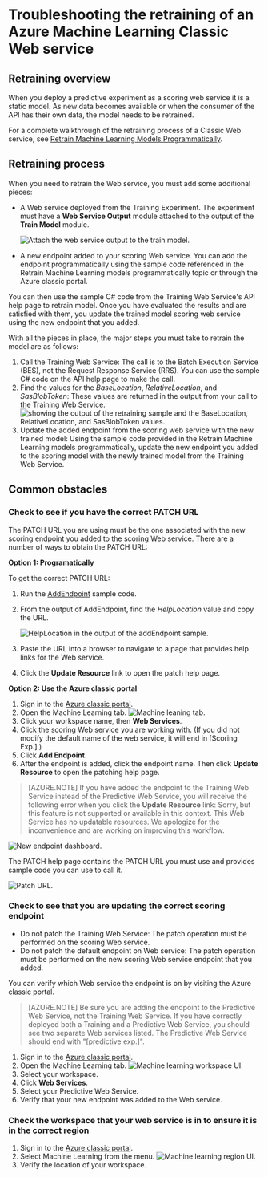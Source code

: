 <properties
    pageTitle="Troubleshooting the Retraining of an Azure Machine Learning Classic Web service | Microsoft Azure"
    description="Identify and correct common issues encounted when you are retraining the model for an Azure Machine Learning Web Service."
    services="machine-learning"
    documentationCenter=""
    authors="VDonGlover"
   manager="raymondl"
    editor=""/>

<tags
    ms.service="machine-learning"
    ms.workload="data-services"
    ms.tgt_pltfrm="na"
    ms.devlang="na"
    ms.topic="article"
    ms.date="10/05/2016"
    ms.author="v-donglo"/>

# <a name="troubleshooting-the-retraining-of-an-azure-machine-learning-classic-web-service"></a>Troubleshooting the retraining of an Azure Machine Learning Classic Web service

## <a name="retraining-overview"></a>Retraining overview

When you deploy a predictive experiment as a scoring web service it is a static model. As new data becomes available or when the consumer of the API has their own data, the model needs to be retrained. 

For a complete walkthrough of the retraining process of a Classic Web service, see [Retrain Machine Learning Models Programmatically](machine-learning-retrain-models-programmatically.md).

## <a name="retraining-process"></a>Retraining process

When you need to retrain the Web service, you must add some additional pieces:

* A Web service deployed from the Training Experiment. The experiment must have a **Web Service Output** module attached to the output of the **Train Model** module.  

    ![Attach the web service output to the train model.][image1]

* A new endpoint added to your scoring Web service.  You can add the endpoint programmatically using the sample code referenced in the Retrain Machine Learning models programmatically topic or through the Azure classic portal.

You can then use the sample C# code from the Training Web Service's API help page to retrain model. Once you have evaluated the results and are satisfied with them, you update the trained model scoring web service using the new endpoint that you added.

With all the pieces in place, the major steps you must take to retrain the model are as follows:

1.  Call the Training Web Service:  The call is to the Batch Execution Service (BES), not the Request Response Service (RRS). You can use the sample C# code on the API help page to make the call. 
2.  Find the values for the *BaseLocation*, *RelativeLocation*, and *SasBlobToken*: These values are returned in the output from your call to the Training Web Service. 
      ![showing the output of the retraining sample and the BaseLocation, RelativeLocation, and  SasBlobToken values.][image6]
3.  Update the added endpoint from the scoring web service with the new trained model: Using the sample code provided in the Retrain Machine Learning models programmatically, update the new endpoint you added to the scoring model with the newly trained model from the Training Web Service.

## <a name="common-obstacles"></a>Common obstacles

### <a name="check-to-see-if-you-have-the-correct-patch-url"></a>Check to see if you have the correct PATCH URL

The PATCH URL you are using must be the one associated with the new scoring endpoint you added to the scoring Web service. There are a number of ways to obtain the PATCH URL:

**Option 1: Programatically**

To get the correct PATCH URL:

1.  Run the [AddEndpoint](https://github.com/raymondlaghaeian/AML_EndpointMgmt/blob/master/Program.cs) sample code.
2.  From the output of AddEndpoint, find the *HelpLocation* value and copy the URL.

    ![HelpLocation in the output of the addEndpoint sample.][image2]

3.  Paste the URL into a browser to navigate to a page that provides help links for the Web service.
4.  Click the **Update Resource** link to open the patch help page.

**Option 2: Use the Azure classic portal**

1.  Sign in to the [Azure classic portal](https://manage.windowsazure.com).
2.  Open the Machine Learning tab. 
     ![Machine leaning tab.][image4]
3.  Click your workspace name, then **Web Services**.
4.  Click the scoring Web service you are working with. (If you did not modify the default name of the web service, it will end in [Scoring Exp.].)
5.  Click **Add Endpoint**.
6.  After the endpoint is added, click the endpoint name. Then click **Update Resource** to open the patching help page.

>[AZURE.NOTE] If you have added the endpoint to the Training Web Service instead of the Predictive Web Service, you will receive the following error when you click the **Update Resource** link: Sorry, but this feature is not supported or available in this context. This Web Service has no updatable resources. We apologize for the inconvenience and are working on improving this workflow.

![New endpoint dashboard.][image3]

The PATCH help page contains the PATCH URL you must use and provides sample code you can use to call it.

![Patch URL.][image5]

### <a name="check-to-see-that-you-are-updating-the-correct-scoring-endpoint"></a>Check to see that you are updating the correct scoring endpoint

* Do not patch the Training Web Service: The patch operation must be performed on the scoring Web service.
* Do not patch the default endpoint on Web service: The patch operation must be performed on the new scoring Web service endpoint that you added.

You can verify which Web service the endpoint is on by visiting the Azure classic portal. 

>[AZURE.NOTE] Be sure you are adding the endpoint to the Predictive Web Service, not the Training Web Service. If you have correctly deployed both a Training and a Predictive Web Service, you should see two separate Web services listed. The Predictive Web Service should end with "[predictive exp.]".

1.  Sign in to the [Azure classic portal](https://manage.windowsazure.com).
2.  Open the Machine Learning tab. 
     ![Machine learning workspace UI.][image4]
3.  Select your workspace.
4.  Click **Web Services**.
5.  Select your Predictive Web Service.
6.  Verify that your new endpoint was added to the Web service.

### <a name="check-the-workspace-that-your-web-service-is-in-to-ensure-it-is-in-the-correct-region"></a>Check the workspace that your web service is in to ensure it is in the correct region

1.  Sign in to the [Azure classic portal](https://manage.windowsazure.com).
2.  Select Machine Learning from the menu.
      ![Machine learning region UI.][image4]
3.  Verify the location of your workspace.

<!-- Image Links -->

[image1]: ./media/machine-learning-troubleshooting-retraining-a-model/ml-studio-tm-connnected-to-web-service-out.png
[image2]: ./media/machine-learning-troubleshooting-retraining-a-model/addEndpoint-output.png
[image3]: ./media/machine-learning-troubleshooting-retraining-a-model/azure-portal-update-resource.png
[image4]: ./media/machine-learning-troubleshooting-retraining-a-model/azure-portal-machine-learning-tab.png
[image5]: ./media/machine-learning-troubleshooting-retraining-a-model/ml-help-page-patch-url.png
[image6]: ./media/machine-learning-troubleshooting-retraining-a-model/retraining-output.png
[image7]: ./media/machine-learning-troubleshooting-retraining-a-model/web-services-tab.png